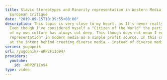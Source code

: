 ```yaml
---
title: Slavic Stereotypes and Minority representation in Western Media - An Eastern
  European Critique
date: "2019-09-15T10:39:55+08:00"
description: This topic is very close to my heart, as It's never really talked about.
  Even though I've considered myself a "Citizen of the World" the particular misrepresentation
  of my own culture has always cut deep. This though does not mean I endorse "cultural
  representation" in modern media as a simple profit source. In this critique I look
  at the intent behind creating diverse media - instead of diverse media itself.
series: yugopnik
url: /yugopnik/-WRP2F1Io94/
providers:
  youtube:
    id: -WRP2F1Io94
type: video
---
```

